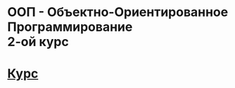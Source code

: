# ООП - Объектно-Ориентированное Программирование </br> 2-ой курс

# [Курс](https://github.com/VetrovSV/OOP)
